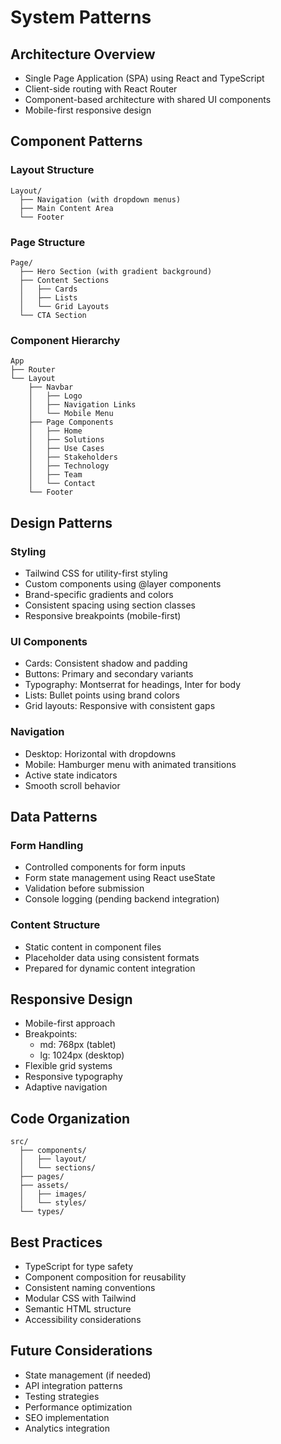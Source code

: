 # System Patterns

## Architecture Overview
- Single Page Application (SPA) using React and TypeScript
- Client-side routing with React Router
- Component-based architecture with shared UI components
- Mobile-first responsive design

## Component Patterns

### Layout Structure
```
Layout/
  ├── Navigation (with dropdown menus)
  ├── Main Content Area
  └── Footer
```

### Page Structure
```
Page/
  ├── Hero Section (with gradient background)
  ├── Content Sections
  │   ├── Cards
  │   ├── Lists
  │   └── Grid Layouts
  └── CTA Section
```

### Component Hierarchy
```
App
├── Router
└── Layout
    ├── Navbar
    │   ├── Logo
    │   ├── Navigation Links
    │   └── Mobile Menu
    ├── Page Components
    │   ├── Home
    │   ├── Solutions
    │   ├── Use Cases
    │   ├── Stakeholders
    │   ├── Technology
    │   ├── Team
    │   └── Contact
    └── Footer
```

## Design Patterns

### Styling
- Tailwind CSS for utility-first styling
- Custom components using @layer components
- Brand-specific gradients and colors
- Consistent spacing using section classes
- Responsive breakpoints (mobile-first)

### UI Components
- Cards: Consistent shadow and padding
- Buttons: Primary and secondary variants
- Typography: Montserrat for headings, Inter for body
- Lists: Bullet points using brand colors
- Grid layouts: Responsive with consistent gaps

### Navigation
- Desktop: Horizontal with dropdowns
- Mobile: Hamburger menu with animated transitions
- Active state indicators
- Smooth scroll behavior

## Data Patterns

### Form Handling
- Controlled components for form inputs
- Form state management using React useState
- Validation before submission
- Console logging (pending backend integration)

### Content Structure
- Static content in component files
- Placeholder data using consistent formats
- Prepared for dynamic content integration

## Responsive Design
- Mobile-first approach
- Breakpoints:
  - md: 768px (tablet)
  - lg: 1024px (desktop)
- Flexible grid systems
- Responsive typography
- Adaptive navigation

## Code Organization
```
src/
  ├── components/
  │   ├── layout/
  │   └── sections/
  ├── pages/
  ├── assets/
  │   ├── images/
  │   └── styles/
  └── types/
```

## Best Practices
- TypeScript for type safety
- Component composition for reusability
- Consistent naming conventions
- Modular CSS with Tailwind
- Semantic HTML structure
- Accessibility considerations

## Future Considerations
- State management (if needed)
- API integration patterns
- Testing strategies
- Performance optimization
- SEO implementation
- Analytics integration
